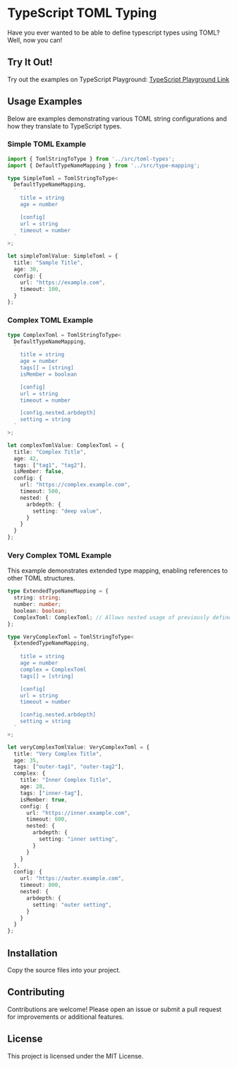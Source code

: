 # TypeScript TOML Typing

Have you ever wanted to be able to define typescript types using TOML? Well, now you can!

## Try It Out!

Try out the examples on TypeScript Playground: [TypeScript Playground Link](https://www.typescriptlang.org/play/?#code/PTAEBUE8AcFNQHYEMC28VOtAlgg5gFAAuM8AIrAGZICuANkVHAHKqwCymO+oAvKAG8CoUAGciAJ1x4AXGMnSA3MMQ0UAI1gS5CNZonKR6gPbG6sJAjkmzFhIdAhQAQQAmr0MaIALLaAxY0qKgSMEIsLCukQQAvsoETgASsHRwEqAkcBnGYtB02EQh8lI86pBFUfkoBVrEpKAAynkFADwNoLAAHkSwCK7B4iV4ADSgZB3dvf3F0gB8fI0TPX3BAAYAJAK4lH7JSK4xm2SHWwg76eBI2HQxqyoA-KAA2nuuowB0n035RC2X16MyLMALoqORPBrA+JJFJpDKkYKUYzpBQoao8ADu3hqomgSAAxrA6lkAOrYnq4gnwfgAclAdIAPvSADoIRksojsmnMiQ05SZeDgKQoAAyVF+7S6y2mgzmC0lkxWoA2AjJOLxhJO2z8ACVYOJbqBHkLsKLxS09eJ5nIGvz6iaUDrsHhvBKllMBgp8PN+ArpWtNtr0paiCc1RSNbBDcbhU6Xb8Q9bGnasg62u6lbLvQsHWLKL8HXHXW1ZrNoWBONAigLEGxshlfCF8UQaEg6BBSA18VJoIUBcT4JWmLBWGg-qRK9wRhAMzKvXgfTOpR7QABrWCQYyUDtwSfSI07jhcaRPcDA0BySyQcugZKpPw1og5dQ0a4eJCIfU9DzGdQAK1gZtQEoCRjBQEIEBCCQJCQcotzXDdgksd9QAANzbGgiRrAAhV86FcZgv0iAB5f9AN+ABpRDZyQhBICeYFRgANQw2BFyoyBgmXJUniDUAADFsAkcQPk+PiQ1BERHgEZ4KNAXABKE8RQAAMhmfBgTkXC30I8QSLI5sLS-ZjWPmGIwVAFi6Ewm8AGFkQkcjIlAdgtDweBH28JBCnxBzyLoco0AkdywiIn8DKIUQBxctzYBaZxRmwxdnBozwIoeUBsNS38AObFQpMEfKRGKp45IU9dN23FKmQq+DsM00A5O46ZaqqoriuKx4msVFqNzq9qOs6mLgri5xSsYzLxtmAbBovFxxpm4q5G6-0EMqzLFoK7CFtmjqdFgVCtAcDrzL2lwLOwm87zhR8cjxYT4A-fJwnkhAnzW0ZsFEZxoNg0ZkLQ1jooABSQB6OKszCRVwOLoZe5rPSGH0VDh+AEeVQMzj8DiYgYzZw31SMYl4fHyUJqlccx85LNYmJgTuDrpLWuQ0w42ZPu+37IDkSRMNGdDrNgFnhRaSG2NAU65tR1KVT4nHSfVCmSdVMnKU1Km-DF24iqZirhdNFo2Y5n6YO54C21EWB+dY-WUFF0yJYs3Q6DoK7YQfep3pfN81oAWgFzDQDxJTgNA8Cnph6LtPwiHWP4sPUZaFRhz3fBhhRmHUqzEYVGB1KrwYghkZEUHwY3MXE9R+Z0b40vLdcVGddAOvIml9GZL117qY442ubkPiAElOdN63Bf7rH0jFx3ZseIeTdg1LeaJXaD2jgiwtI3LfieT53mB0YONU9S8Am+fIBaIdSFHOKU+PNOacFo-s9LaaV60vD1701xN-Ilod8+fejUNxP3nBNS+LA2Djl3HfacU81LP1foNOQAhJYiGQXEAgCQKxXEgrdUAvkECHQkIUcAxF2AimPvWD8w4uw9j7KQaK4AwJ0AaPOJhw4k4iFvoENOycs7znTiXfOdEGILELoucAMsNbpFRjEVk0jQAhm1gVNMVdUo0nZKsAAxJsbOyihpMJQCwthxgOHcKnKMEMoxgbzCcA0Vc2AqywBQL2coz19QQQ8L5NEvRIpFVti0NR6NVhPAUQ0ci2BjAIDpgzQaxpmGsKGOw0gUCjw8OnFY54u9vitDTOE5skSEDs3pO8GkIJbFgAAKrQFcN5DyjY8Q+FABiAo3gGzwHCBiMQESokDTkK5EanCV6ZQ-rHQW8cwKJ3MdIUYqiYbFJsYI4ZhjjFJNMSk6Z99Mk2MWoggJ4Bq49WCBo0ATJtG6PnPogqKD-EjLfGMzCEzRQw1SanacaYDnWLLJgpwABRToqA8jwBoKIJA7lor2RceYToKycwJJMRwlQFBqD0EYFfNgbylmxJEEQAo5gFjZyKmC6kqgNC1A6l9VyZL0j8BsOYSwRUiBgtEKI-gTxs6giKk8AhlBnSSWKjQCQ7Z+CEo6ritAxgaCFH4LoalmCOrcqibyvA7xwhf3eGDdQURezeH5SIS2RBcU8BFfOFQdxvk-LAP8wF+KQXEuig0U0QLYX8BWYk6QyS4BDORbQBgw5r6YrNYyvFJLRXFWJQsWV+h5UlR5XyoqgrhXH2DRKqVka9C1FWBagg5hCiiCdeYFZYsbQFtgC6wqOKQ1yAAES4qIOYatSziVyAACxLLjbICtAqhU1oxH2943jG0ptgJKograVDmQwZg3N+CwJAphcw4toBIXzvLUISt9ahagFrSGodIhm2gDbSoJleBRDgmrSgSAvsnxGOrYxFQlLnH6DkNQOglt21KudMghNPbt19oxAOsCe7iripHVK1tSyRBqu-N+2amrtU+Fg7tA1RrO3VoAIwAAZsPAZOkVSWk74hYMPLWNA-gYHRX+dKSI-qMUwIWOu4+chs4OCjVoHQGaDAqDpXYawph6X2BUCu6FKy5DCa6CshwTg3A-h8H4AIU4kKhUiNEKd0n3CgE3IKzwGJcEIioS7YwXTuwWFQ9kIx8I4BKdAIw5hw4SStKo1MSIby4VGPdfgT1cUVBOb6DR9FaBA0iGxaR0NpqOrePnQscTC6jFFToEgTQb7WXPA5TGkQTxKAJdQsiPVYhfKOXTXKjqbZnQIDQG9Al85gtF0UEAA)

## Usage Examples

Below are examples demonstrating various TOML string configurations and how they translate to TypeScript types.

### Simple TOML Example

```typescript
import { TomlStringToType } from '../src/toml-types';
import { DefaultTypeNameMapping } from '../src/type-mapping';

type SimpleToml = TomlStringToType<
  DefaultTypeNameMapping,
  `
    title = string
    age = number

    [config]
    url = string
    timeout = number
  `
>;

let simpleTomlValue: SimpleToml = {
  title: "Sample Title",
  age: 30,
  config: {
    url: "https://example.com",
    timeout: 100,
  }
};
```

### Complex TOML Example

```typescript
type ComplexToml = TomlStringToType<
  DefaultTypeNameMapping,
  `
    title = string
    age = number
    tags[] = [string]
    isMember = boolean

    [config]
    url = string
    timeout = number

    [config.nested.arbdepth]
    setting = string
  `
>;

let complexTomlValue: ComplexToml = {
  title: "Complex Title",
  age: 42,
  tags: ["tag1", "tag2"],
  isMember: false,
  config: {
    url: "https://complex.example.com",
    timeout: 500,
    nested: {
      arbdepth: {
        setting: "deep value",
      }
    }
  }
};
```

### Very Complex TOML Example

This example demonstrates extended type mapping, enabling references to other TOML structures.

```typescript
type ExtendedTypeNameMapping = {
  string: string;
  number: number;
  boolean: boolean;
  ComplexToml: ComplexToml; // Allows nested usage of previously defined types
};

type VeryComplexToml = TomlStringToType<
  ExtendedTypeNameMapping,
  `
    title = string
    age = number
    complex = ComplexToml
    tags[] = [string]

    [config]
    url = string
    timeout = number

    [config.nested.arbdepth]
    setting = string
  `
>;

let veryComplexTomlValue: VeryComplexToml = {
  title: "Very Complex Title",
  age: 35,
  tags: ["outer-tag1", "outer-tag2"],
  complex: {
    title: "Inner Complex Title",
    age: 28,
    tags: ["inner-tag"],
    isMember: true,
    config: {
      url: "https://inner.example.com",
      timeout: 600,
      nested: {
        arbdepth: {
          setting: "inner setting",
        }
      }
    }
  },
  config: {
    url: "https://outer.example.com",
    timeout: 800,
    nested: {
      arbdepth: {
        setting: "outer setting",
      }
    }
  }
};
```

## Installation

Copy the source files into your project.

## Contributing

Contributions are welcome! Please open an issue or submit a pull request for improvements or additional features.

## License

This project is licensed under the MIT License.
